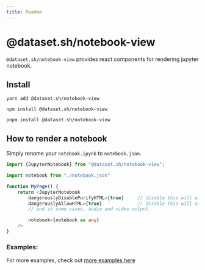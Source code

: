 ```yaml
---
title: Readme
---
```


# @dataset.sh/notebook-view

`@dataset.sh/notebook-view` provides react components for rendering jupyter notebook.
## Install

```shell title="yarn"
yarn add @dataset.sh/notebook-view
```

```shell title="npm"
npm install @dataset.sh/notebook-view
```

```shell title="pnpm"
pnpm install @dataset.sh/notebook-view
```
## How to render a notebook

Simply rename your `notebook.ipynb` to `notebook.json`.

```typescript jsx
import {JupyterNotebook} from "@dataset.sh/notebook-view";

import notebook from "./notebook.json"

function MyPage() {
    return <JupyterNotebook
        dangerouslyDisablePurifyHTML={true}     // disable this will affect some HTML jupyter plugin.
        dangerouslyAllowHTML={true}             // disable this will affect 'image/svg+xml' and `text/html`, 
        // and in some cases, audio and video output.

        notebook={notebook as any}
    />
}
```

### Examples:

For more examples, check out [more examples here](/related-projects/ui/notebook-view/example)